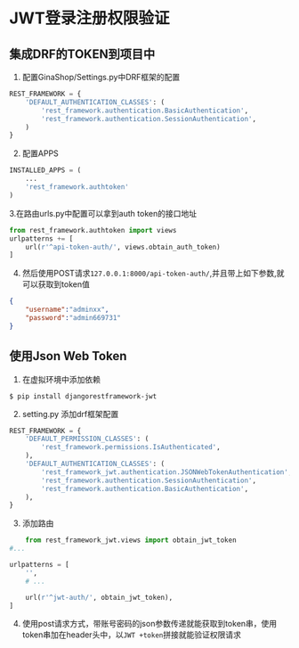# JWT登录注册权限验证

## 集成DRF的TOKEN到项目中

1. 配置GinaShop/Settings.py中DRF框架的配置
```python
REST_FRAMEWORK = {
    'DEFAULT_AUTHENTICATION_CLASSES': (
        'rest_framework.authentication.BasicAuthentication',
        'rest_framework.authentication.SessionAuthentication',
    )
}
```

2. 配置APPS
```python
INSTALLED_APPS = (
    ...
    'rest_framework.authtoken'
)
```

3.在路由urls.py中配置可以拿到auth token的接口地址
```python
from rest_framework.authtoken import views
urlpatterns += [
    url(r'^api-token-auth/', views.obtain_auth_token)
]
```

4. 然后使用POST请求`127.0.0.1:8000/api-token-auth/`,并且带上如下参数,就可以获取到token值
```json
{
	"username":"adminxx",
	"password":"admin669731"
}
```

## 使用Json Web Token
1. 在虚拟环境中添加依赖
```shell
$ pip install djangorestframework-jwt
```
2. setting.py 添加drf框架配置
```python
REST_FRAMEWORK = {
    'DEFAULT_PERMISSION_CLASSES': (
        'rest_framework.permissions.IsAuthenticated',
    ),
    'DEFAULT_AUTHENTICATION_CLASSES': (
        'rest_framework_jwt.authentication.JSONWebTokenAuthentication',
        'rest_framework.authentication.SessionAuthentication',
        'rest_framework.authentication.BasicAuthentication',
    ),
}
```
3. 添加路由
```python
    from rest_framework_jwt.views import obtain_jwt_token
#...

urlpatterns = [
    '',
    # ...

    url(r'^jwt-auth/', obtain_jwt_token),
]
```

4. 使用post请求方式，带账号密码的json参数传递就能获取到token串，使用token串加在header头中，以`JWT +token`拼接就能验证权限请求